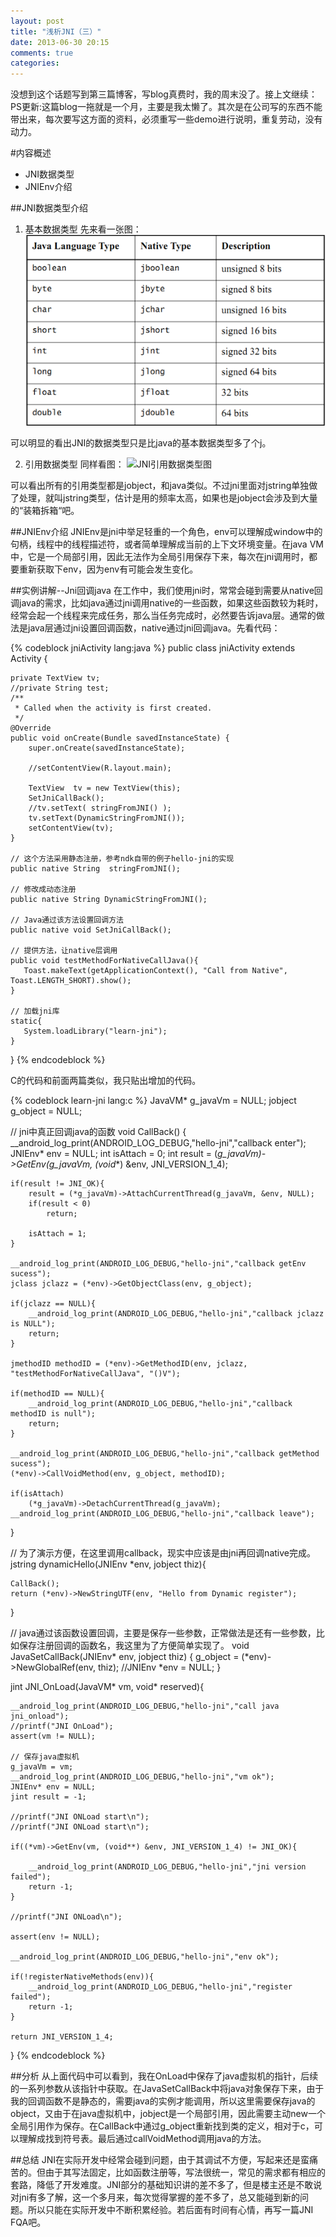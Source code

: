 ```yaml
---
layout: post
title: "浅析JNI（三）"
date: 2013-06-30 20:15
comments: true
categories: 
---
```


没想到这个话题写到第三篇博客，写blog真费时，我的周末没了。接上文继续：
PS更新:这篇blog一拖就是一个月，主要是我太懒了。其次是在公司写的东西不能带出来，每次要写这方面的资料，必须重写一些demo进行说明，重复劳动，没有动力。

#内容概述
* JNI数据类型
* JNIEnv介绍

##JNI数据类型介绍
1. 基本数据类型
先来看一张图：
![JNI基本数据类型](images/jni基本数据类型.png)

可以明显的看出JNI的数据类型只是比java的基本数据类型多了个j。


2. 引用数据类型
同样看图：
![JNI引用数据类型图](image/jni引用类型.png)

可以看出所有的引用类型都是jobject，和java类似。不过jni里面对jstring单独做了处理，就叫jstring类型，估计是用的频率太高，如果也是jobject会涉及到大量的“装箱拆箱“吧。

##JNIEnv介绍
JNIEnv是jni中举足轻重的一个角色，env可以理解成window中的句柄，线程中的线程描述符，或者简单理解成当前的上下文环境变量。在java VM中，它是一个局部引用，因此无法作为全局引用保存下来，每次在jni调用时，都要重新获取下env，因为env有可能会发生变化。

##实例讲解--Jni回调java
在工作中，我们使用jni时，常常会碰到需要从native回调java的需求，比如java通过jni调用native的一些函数，如果这些函数较为耗时，经常会起一个线程来完成任务，那么当任务完成时，必然要告诉java层。通常的做法是java层通过jni设置回调函数，native通过jni回调java。先看代码：

{% codeblock jniActivity lang:java %}
public class jniActivity extends Activity {

    private TextView tv;
    //private String test;
    /**
     * Called when the activity is first created.
     */
    @Override
    public void onCreate(Bundle savedInstanceState) {
        super.onCreate(savedInstanceState);

        //setContentView(R.layout.main);

        TextView  tv = new TextView(this);
        SetJniCallBack();
        //tv.setText( stringFromJNI() );
        tv.setText(DynamicStringFromJNI());
        setContentView(tv);
    }

    // 这个方法采用静态注册，参考ndk自带的例子hello-jni的实现
    public native String  stringFromJNI();

    // 修改成动态注册
    public native String DynamicStringFromJNI();
	
	// Java通过该方法设置回调方法
    public native void SetJniCallBack();

    // 提供方法，让native层调用
    public void testMethodForNativeCallJava(){
       Toast.makeText(getApplicationContext(), "Call from Native", Toast.LENGTH_SHORT).show();
    }

    // 加载jni库
    static{
       System.loadLibrary("learn-jni");
    }
}
{% endcodeblock %}

C的代码和前面两篇类似，我只贴出增加的代码。

{% codeblock learn-jni lang:c %}
JavaVM* g_javaVm = NULL;
jobject g_object = NULL;

// jni中真正回调java的函数
void CallBack()
{
    __android_log_print(ANDROID_LOG_DEBUG,"hello-jni","callback enter");
    JNIEnv* env = NULL;
    int isAttach = 0;
    int result = (*g_javaVm)->GetEnv(g_javaVm, (void**) &env, JNI_VERSION_1_4);

    if(result != JNI_OK){
        result = (*g_javaVm)->AttachCurrentThread(g_javaVm, &env, NULL);
        if(result < 0)
            return;

        isAttach = 1;
    }

    __android_log_print(ANDROID_LOG_DEBUG,"hello-jni","callback getEnv sucess");
    jclass jclazz = (*env)->GetObjectClass(env, g_object);

    if(jclazz == NULL){
        __android_log_print(ANDROID_LOG_DEBUG,"hello-jni","callback jclazz is NULL");
        return;
    }

    jmethodID methodID = (*env)->GetMethodID(env, jclazz, "testMethodForNativeCallJava", "()V");

    if(methodID == NULL){
        __android_log_print(ANDROID_LOG_DEBUG,"hello-jni","callback methodID is null");
        return;
    }

    __android_log_print(ANDROID_LOG_DEBUG,"hello-jni","callback getMethod sucess");
    (*env)->CallVoidMethod(env, g_object, methodID);

    if(isAttach)
        (*g_javaVm)->DetachCurrentThread(g_javaVm);
    __android_log_print(ANDROID_LOG_DEBUG,"hello-jni","callback leave");
}

// 为了演示方便，在这里调用callback，现实中应该是由jni再回调native完成。
jstring dynamicHello(JNIEnv *env, jobject thiz){

    CallBack();
    return (*env)->NewStringUTF(env, "Hello from Dynamic register");
}

// java通过该函数设置回调，主要是保存一些参数，正常做法是还有一些参数，比如保存注册回调的函数名，我这里为了方便简单实现了。
void JavaSetCallBack(JNIEnv* env, jobject thiz)
{
    g_object = (*env)->NewGlobalRef(env, thiz);
    //JNIEnv *env = NULL;
}

jint JNI_OnLoad(JavaVM* vm, void* reserved){

    __android_log_print(ANDROID_LOG_DEBUG,"hello-jni","call java jni_onload");
    //printf("JNI OnLoad");
    assert(vm != NULL);

	// 保存java虚拟机
    g_javaVm = vm;
    __android_log_print(ANDROID_LOG_DEBUG,"hello-jni","vm ok");
    JNIEnv* env = NULL;
    jint result = -1;

    //printf("JNI ONLoad start\n");
    //printf("JNI ONLoad start\n");

    if((*vm)->GetEnv(vm, (void**) &env, JNI_VERSION_1_4) != JNI_OK){

        __android_log_print(ANDROID_LOG_DEBUG,"hello-jni","jni version failed");
        return -1;
    }

    //printf("JNI ONLoad\n");

    assert(env != NULL);

    __android_log_print(ANDROID_LOG_DEBUG,"hello-jni","env ok");

    if(!registerNativeMethods(env)){
        __android_log_print(ANDROID_LOG_DEBUG,"hello-jni","register failed");
        return -1;
    }

    return JNI_VERSION_1_4;
}
{% endcodeblock %}

##分析
从上面代码中可以看到，我在OnLoad中保存了java虚拟机的指针，后续的一系列参数从该指针中获取。在JavaSetCallBack中将java对象保存下来，由于我的回调函数不是静态的，需要java的实例才能调用，所以这里需要保存java的object，又由于在java虚拟机中，jobject是一个局部引用，因此需要主动new一个全局引用作为保存。在CallBack中通过g_object重新找到类的定义，相对于c，可以理解成找到符号表。最后通过callVoidMethod调用java的方法。

##总结
JNI在实际开发中经常会碰到问题，由于其调试不方便，写起来还是蛮痛苦的。但由于其写法固定，比如函数注册等，写法很统一，常见的需求都有相应的套路，降低了开发难度。JNI部分的基础知识讲的差不多了，但是楼主还是不敢说对jni有多了解，这一个多月来，每次觉得掌握的差不多了，总又能碰到新的问题。所以只能在实际开发中不断积累经验。若后面有时间有心情，再写一篇JNI FQA吧。
